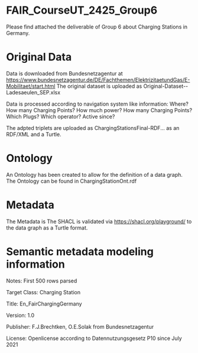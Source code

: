 # FAIR_CourseUT_2425_Group6
Please find attached the deliverable of Group 6 about Charging Stations in Germany. 

# Original Data
Data is downloaded from Bundesnetzagentur at https://www.bundesnetzagentur.de/DE/Fachthemen/ElektrizitaetundGas/E-Mobilitaet/start.html 
The original dataset is uploaded as Original-Dataset--Ladesaeulen_SEP.xlsx

Data is processed according to navigation system like information: 
Where? How many Charging Points? How much power? How many Charging Points? Which Plugs? Which operator? Active since?

The adpted triplets are uploaded as ChargingStationsFinal-RDF... as an RDF/XML and a Turtle.

# Ontology
An Ontology has been created to allow for the definition of a data graph. The Ontology can be found in ChargingStationOnt.rdf

# Metadata
The Metadata is 
The SHACL is validated via 
https://shacl.org/playground/
to the data graph as a Turtle format.


# Semantic metadata modeling information
Notes:          First 500 rows parsed

Target Class:   Charging Station

Title:          En_FairChargingGermany

Version:        1.0

Publisher:      F.J.Brechtken, O.E.Solak from Bundesnetzagentur

License:        Openlicense according to Datennutzungsgesetz P10 since July 2021
